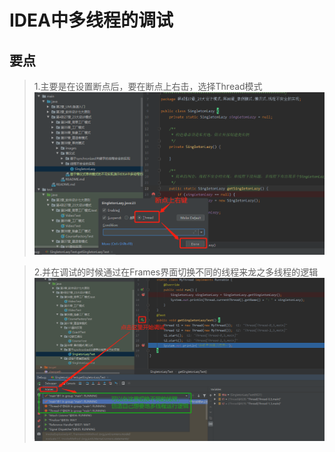 # IDEA中多线程的调试
## 要点
> 1.主要是在设置断点后，要在断点上右击，选择Thread模式
![断点的Suspend模式设置为Thread](images/IDEA中调试多线程的关键_断点的Suspend模式设置为Thread.png)

> 2.并在调试的时候通过在Frames界面切换不同的线程来龙之多线程的逻辑
![IDEA在Debug时Frames的使用](images/IDEA在Debug时Frames的使用.png)